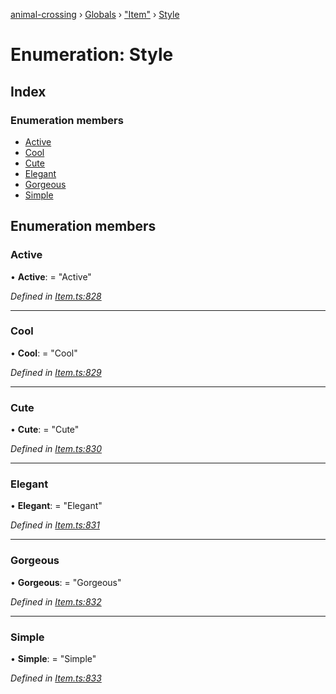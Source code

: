 [animal-crossing](../README.md) › [Globals](../globals.md) › ["Item"](../modules/_item_.md) › [Style](_item_.style.md)

# Enumeration: Style

## Index

### Enumeration members

* [Active](_item_.style.md#active)
* [Cool](_item_.style.md#cool)
* [Cute](_item_.style.md#cute)
* [Elegant](_item_.style.md#elegant)
* [Gorgeous](_item_.style.md#gorgeous)
* [Simple](_item_.style.md#simple)

## Enumeration members

###  Active

• **Active**: = "Active"

*Defined in [Item.ts:828](https://github.com/Norviah/animal-crossing/blob/da8caaf/module/types/Item.ts#L828)*

___

###  Cool

• **Cool**: = "Cool"

*Defined in [Item.ts:829](https://github.com/Norviah/animal-crossing/blob/da8caaf/module/types/Item.ts#L829)*

___

###  Cute

• **Cute**: = "Cute"

*Defined in [Item.ts:830](https://github.com/Norviah/animal-crossing/blob/da8caaf/module/types/Item.ts#L830)*

___

###  Elegant

• **Elegant**: = "Elegant"

*Defined in [Item.ts:831](https://github.com/Norviah/animal-crossing/blob/da8caaf/module/types/Item.ts#L831)*

___

###  Gorgeous

• **Gorgeous**: = "Gorgeous"

*Defined in [Item.ts:832](https://github.com/Norviah/animal-crossing/blob/da8caaf/module/types/Item.ts#L832)*

___

###  Simple

• **Simple**: = "Simple"

*Defined in [Item.ts:833](https://github.com/Norviah/animal-crossing/blob/da8caaf/module/types/Item.ts#L833)*
